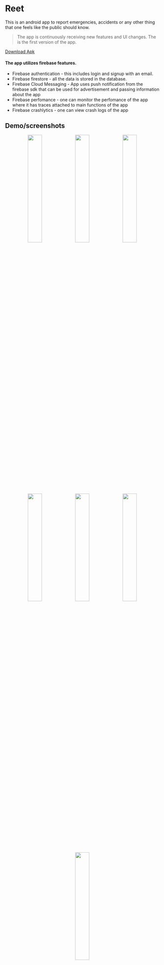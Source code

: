 # Reet
This is an android app to report emergencies, accidents or any other thing that one feels like the public should know.

> The app is continuously receiving new features and UI changes. The is the first version of the app.

[Download Apk](https://drive.google.com/file/d/1PC3P0inSWDCii4GUttJUKFBfNjrnXDFn/view?usp=drive_link)

#### The app utilizes firebase features.
* Firebase authentication - this includes login and signup with an email.
* Firebase firestore - all the data is stored in the database.
* Firebase Cloud Messaging - App uses push notification from the firebase sdk that can be used for advertisement and passing information about the app
* Firebase perfomance - one can monitor the perfomance of the app where it has traces attached to main functions of the app
* Firebase crashlytics - one can view crash logs of the app
  
## Demo/screenshots
<p align="center">
<img src="https://github.com/lokified/Reet/assets/87479198/62fb6c54-6a0b-4ad1-8100-0b518426f275" width=30% height=30% >
<img src="https://github.com/lokified/Reet/assets/87479198/3db3a3f4-e05d-4211-a3af-eafb609dc944" width=30% height=30% >
<img src="https://github.com/lokified/Reet/assets/87479198/8cd0f7ba-8502-47a2-9ad8-b01d65ebb795" width=30% height=30% >
<img src="https://github.com/lokified/Reet/assets/87479198/92062344-c8f1-48d3-971f-41f8ce9af438" width=30% height=30% >
<img src="https://github.com/lokified/Reet/assets/87479198/d21e1394-f1c8-4a48-acaa-f0d26da23156" width=30% height=30% >
<img src="https://github.com/lokified/Reet/assets/87479198/0baacc80-0b01-4e67-9b3d-f92edcfb29d2" width=30% height=30% >
<img src="https://github.com/lokified/Reet/assets/87479198/4c6b522d-c92f-4261-978e-ccadf5bb8c5a" width=30% height=30% >
</p>


## App Architecture

The app uses multimodule mvvm clean architecture.

The app has a news API.

> The News API is built with **NodeJs**. The news data is scraped from a Kenyan media station (nation.africa).

## Technologies

The app uses these technologies;

- Kotlin - App is built with the language.
- Firebase - for storing data and authentication.
- Jetpack compose - Ui uses compose with material3
- Hilt - For dependency injection.
- Jetpack components;
  - navigation component - Navigating through different screens in the app.
- Coroutines - Used to make asynchronous calls.
- Coil - for loading images.
- Splash screen Api - For creating a splash screen on app starting.
- Datastore - for data persistence in the app
- Retrofit - make network calls to apis.

## Known Bugs

If the app has any bug. Please make contact below.

## Contacts

Have anything to contribute to the app, send an email to:

> lsheldon645@gmail.com
